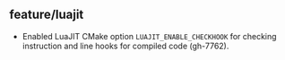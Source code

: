 ## feature/luajit

* Enabled LuaJIT CMake option `LUAJIT_ENABLE_CHECKHOOK` for checking instruction
  and line hooks for compiled code (gh-7762).
